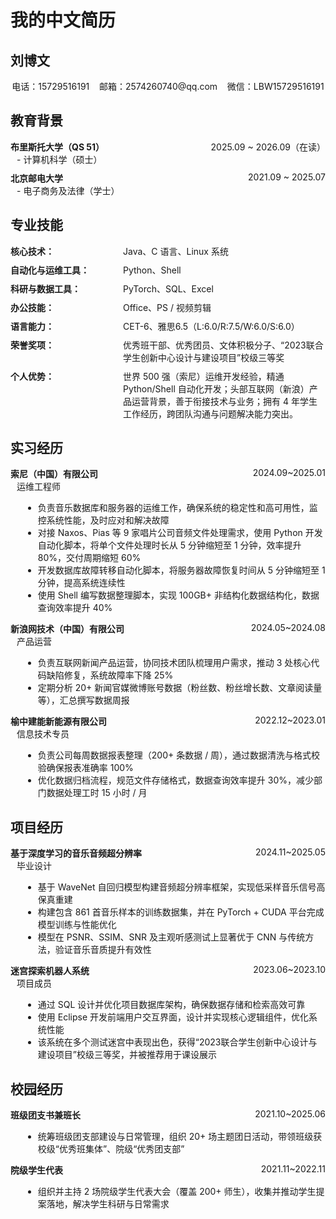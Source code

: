 # 我的中文简历

## 刘博文

<div style="text-align: center; margin-bottom: 20px;">
  <p>电话：15729516191 &nbsp;&nbsp; 邮箱：2574260740@qq.com &nbsp;&nbsp; 微信：LBW15729516191</p>
</div>


## 教育背景

<div style="display: flex; justify-content: space-between;">
  <span><b>布里斯托大学（QS 51）</b></span>
  <span>2025.09 ~ 2026.09（在读）</span>
</div>
<div style="margin-left: 10px;">- 计算机科学（硕士）</div>

<div style="display: flex; justify-content: space-between; margin-top: 10px;">
  <span><b>北京邮电大学</b></span>
  <span>2021.09 ~ 2025.07</span>
</div>
<div style="margin-left: 10px;">- 电子商务及法律（学士）</div>

## 专业技能

<div style="display: flex; flex-direction: column; gap: 10px; max-width: 800px;">

  <div style="display: flex; flex-wrap: wrap;">
    <span style="flex: 0 0 180px;"><b>核心技术：</b></span>
    <span style="flex: 1;">Java、C 语言、Linux 系统</span>
  </div>

  <div style="display: flex; flex-wrap: wrap;">
    <span style="flex: 0 0 180px;"><b>自动化与运维工具：</b></span>
    <span style="flex: 1;">Python、Shell</span>
  </div>

  <div style="display: flex; flex-wrap: wrap;">
    <span style="flex: 0 0 180px;"><b>科研与数据工具：</b></span>
    <span style="flex: 1;">PyTorch、SQL、Excel</span>
  </div>

  <div style="display: flex; flex-wrap: wrap;">
    <span style="flex: 0 0 180px;"><b>办公技能：</b></span>
    <span style="flex: 1;">Office、PS / 视频剪辑</span>
  </div>

  <div style="display: flex; flex-wrap: wrap;">
    <span style="flex: 0 0 180px;"><b>语言能力：</b></span>
    <span style="flex: 1;">CET-6、雅思6.5（L:6.0/R:7.5/W:6.0/S:6.0）</span>
  </div>

  <div style="display: flex; flex-wrap: wrap;">
    <span style="flex: 0 0 180px;"><b>荣誉奖项：</b></span>
    <span style="flex: 1;">优秀班干部、优秀团员、文体积极分子、“2023联合学生创新中心设计与建设项目”校级三等奖</span>
  </div>

  <div style="display: flex; flex-wrap: wrap;">
    <span style="flex: 0 0 180px;"><b>个人优势：</b></span>
    <span style="flex: 1;">
      世界 500 强（索尼）运维开发经验，精通 Python/Shell 自动化开发；头部互联网（新浪）产品运营背景，善于衔接技术与业务；拥有 4 年学生工作经历，跨团队沟通与问题解决能力突出。
    </span>
  </div>

</div>

## 实习经历

<div style="display: flex; justify-content: space-between;">
  <span><b>索尼（中国）有限公司</b></span>
  <span>2024.09~2025.01</span>
</div>
<div style="margin-left: 10px;">运维工程师</div>
<ul style="margin-left: 20px;">
  <li>负责音乐数据库和服务器的运维工作，确保系统的稳定性和高可用性，监控系统性能，及时应对和解决故障</li>
  <li>对接 Naxos、Pias 等 9 家唱片公司音频文件处理需求，使用 Python 开发自动化脚本，将单个文件处理时长从 5 分钟缩短至 1 分钟，效率提升 80%，交付周期缩短 60%</li>
  <li>开发数据库故障转移自动化脚本，将服务器故障恢复时间从 5 分钟缩短至 1 分钟，提高系统连续性</li>
  <li>使用 Shell 编写数据整理脚本，实现 100GB+ 非结构化数据结构化，数据查询效率提升 40%</li>
</ul>

<div style="display: flex; justify-content: space-between;">
  <span><b>新浪网技术（中国）有限公司</b></span>
  <span>2024.05~2024.08</span>
</div>
<div style="margin-left: 10px;">产品运营</div>
<ul style="margin-left: 20px;">
  <li>负责互联网新闻产品运营，协同技术团队梳理用户需求，推动 3 处核心代码缺陷修复，系统故障率下降 25%</li>
  <li>定期分析 20+ 新闻官媒微博账号数据（粉丝数、粉丝增长数、文章阅读量等），汇总撰写数据周报</li>
</ul>

<div style="display: flex; justify-content: space-between;">
  <span><b>榆中建能新能源有限公司</b></span>
  <span>2022.12~2023.01</span>
</div>
<div style="margin-left: 10px;">信息技术专员</div>
<ul style="margin-left: 20px;">
  <li>负责公司每周数据报表整理（200+ 条数据 / 周），通过数据清洗与格式校验确保报表准确率 100%</li>
  <li>优化数据归档流程，规范文件存储格式，数据查询效率提升 30%，减少部门数据处理工时 15 小时 / 月</li>
</ul>

## 项目经历

<div style="display: flex; justify-content: space-between;">
  <span><b>基于深度学习的音乐音频超分辨率</b></span>
  <span>2024.11~2025.05</span>
</div>
<div style="margin-left: 10px;">毕业设计</div>
<ul style="margin-left: 20px;">
  <li>基于 WaveNet 自回归模型构建音频超分辨率框架，实现低采样音乐信号高保真重建</li>
  <li>构建包含 861 首音乐样本的训练数据集，并在 PyTorch + CUDA 平台完成模型训练与性能优化</li>
  <li>模型在 PSNR、SSIM、SNR 及主观听感测试上显著优于 CNN 与传统方法，验证音乐音质提升有效性</li>
</ul>

<div style="display: flex; justify-content: space-between;">
  <span><b>迷宫探索机器人系统</b></span>
  <span>2023.06~2023.10</span>
</div>
<div style="margin-left: 10px;">项目成员</div>
<ul style="margin-left: 20px;">
  <li>通过 SQL 设计并优化项目数据库架构，确保数据存储和检索高效可靠</li>
  <li>使用 Eclipse 开发前端用户交互界面，设计并实现核心逻辑组件，优化系统性能</li>
  <li>该系统在多个测试迷宫中表现出色，获得“2023联合学生创新中心设计与建设项目”校级三等奖，并被推荐用于课设展示</li>
</ul>

## 校园经历

<div style="display: flex; justify-content: space-between;">
  <span><b>班级团支书兼班长</b></span>
  <span>2021.10~2025.06</span>
</div>
<ul style="margin-left: 20px;">
  <li>统筹班级团支部建设与日常管理，组织 20+ 场主题团日活动，带领班级获校级“优秀班集体”、院级“优秀团支部”</li>
</ul>

<div style="display: flex; justify-content: space-between;">
  <span><b>院级学生代表</b></span>
  <span>2021.11~2022.11</span>
</div>
<ul style="margin-left: 20px;">
  <li>组织并主持 2 场院级学生代表大会（覆盖 200+ 师生），收集并推动学生提案落地，解决学生科研与日常需求</li>
</ul>

